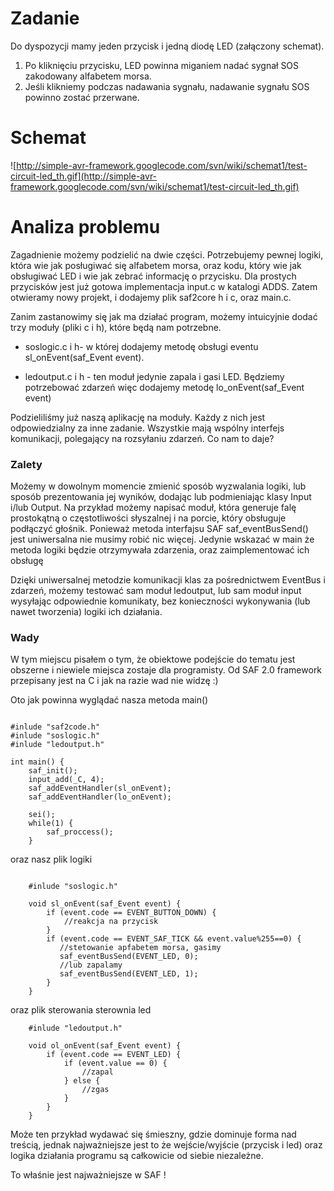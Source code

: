 # Zadanie #

Do dyspozycji mamy jeden przycisk i jedną diodę LED (załączony schemat).

1. Po kliknięciu przycisku, LED powinna miganiem nadać sygnał SOS zakodowany alfabetem morsa.
2. Jeśli klikniemy podczas nadawania sygnału, nadawanie sygnału SOS powinno zostać przerwane.


# Schemat #
![http://simple-avr-framework.googlecode.com/svn/wiki/schemat1/test-circuit-led_th.gif](http://simple-avr-framework.googlecode.com/svn/wiki/schemat1/test-circuit-led_th.gif)

# Analiza problemu #
Zagadnienie możemy podzielić na dwie części. Potrzebujemy pewnej logiki, która wie jak posługiwać się alfabetem morsa, oraz kodu, który wie jak obsługiwać LED i wie jak zebrać informację o przycisku. Dla prostych przycisków jest już gotowa implementacja input.c w katalogi ADDS.
Zatem otwieramy nowy projekt, i dodajemy plik saf2core h i c, oraz main.c.

Zanim zastanowimy się jak ma działać program, możemy intuicyjnie dodać trzy moduły (pliki c i h), które będą nam potrzebne.

  * soslogic.c i h- w której dodajemy metodę obsługi eventu sl\_onEvent(saf\_Event event).


  * ledoutput.c i h - ten moduł jedynie zapala i gasi LED. Będziemy potrzebować zdarzeń  więc dodajemy metodę lo\_onEvent(saf\_Event event)


Podzieliliśmy już naszą aplikację na moduły. Każdy z nich jest odpowiedzialny za inne zadanie. Wszystkie mają wspólny interfejs komunikacji, polegający na rozsyłaniu zdarzeń. Co nam to daje?

### Zalety ###
Możemy w dowolnym momencie zmienić sposób wyzwalania logiki, lub sposób prezentowania jej wyników, dodając lub podmieniając klasy Input i/lub Output. Na przykład możemy napisać moduł, która generuje falę prostokątną o częstotliwości słyszalnej i na porcie, który obsługuje podłączyć głośnik. Ponieważ metoda interfajsu SAF saf\_eventBusSend() jest uniwersalna nie musimy robić nic więcej. Jedynie wskazać w main że metoda logiki będzie otrzymywała zdarzenia, oraz zaimplementować ich obsługę

Dzięki uniwersalnej metodzie komunikacji klas za pośrednictwem EventBus i zdarzeń, możemy testować sam moduł ledoutput, lub sam moduł input wysyłając odpowiednie komunikaty, bez konieczności wykonywania (lub nawet tworzenia) logiki ich działania.

### Wady ###
W tym miejscu pisałem o tym, że obiektowe podejście do tematu jest obszerne i niewiele miejsca zostaje dla programisty. Od SAF 2.0 framework przepisany jest na C i jak na razie wad nie widzę :)



Oto jak powinna wyglądać nasza metoda main()

```

#inlude "saf2code.h"
#inlude "soslogic.h"
#inlude "ledoutput.h"

int main() {
    saf_init();
    input_add(_C, 4);
    saf_addEventHandler(sl_onEvent);
    saf_addEventHandler(lo_onEvent);

    sei();
    while(1) {
        saf_proccess();
    }
```

oraz nasz plik logiki

```

    #inlude "soslogic.h"

    void sl_onEvent(saf_Event event) {
        if (event.code == EVENT_BUTTON_DOWN) {
            //reakcja na przycisk
        }
        if (event.code == EVENT_SAF_TICK && event.value%255==0) {
           //stetowanie apfabetem morsa, gasimy
           saf_eventBusSend(EVENT_LED, 0);
           //lub zapalamy
           saf_eventBusSend(EVENT_LED, 1);
        }
    }

```


oraz plik sterowania sterownia led

```
    #inlude "ledoutput.h"

    void ol_onEvent(saf_Event event) {
        if (event.code == EVENT_LED) {
            if (event.value == 0) {
                //zapal
            } else {
                //zgas
            }
        }
    }
```

Może ten przykład wydawać się śmieszny, gdzie dominuje forma nad treścią, jednak najważniejsze jest to że wejście/wyjście (przycisk i led) oraz logika działania programu są całkowicie od siebie niezależne.

To właśnie jest najważniejsze w SAF !

